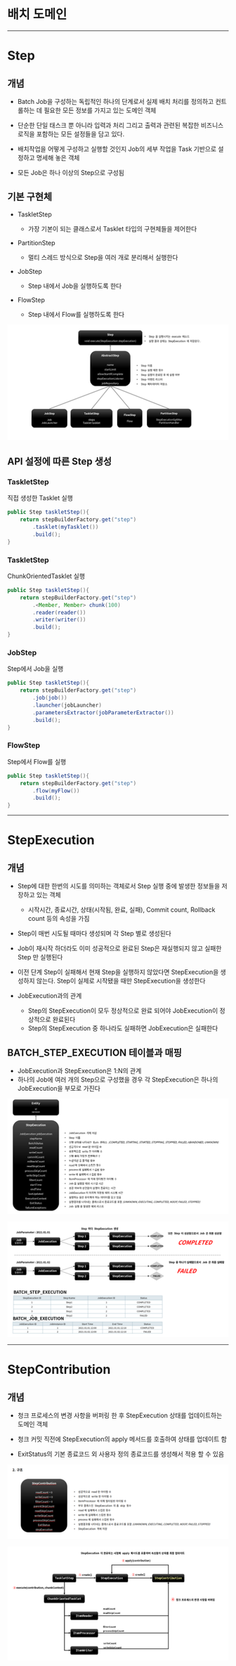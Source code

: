 
# 배치 도메인 

---

# Step

## 개념

- Batch Job을 구성하는 독립적인 하나의 단계로서 실제 배치 처리를 정의하고 컨트롤하는 데 필요한 모든 정보를 가지고 있는 도메인 객체 

- 단순한 단일 태스크 뿐 아니라 입력과 처리 그리고 출력과 관련된 복잡한 비즈니스 로직을 포함하는 모든 설정들을 담고 있다. 

- 배치작업을 어떻게 구성하고 실행할 것인지 Job의 세부 작업을 Task 기반으로 설정하고 명세해 놓은 객체

- 모든 Job은 하나 이상의 Step으로 구성됨 


## 기본 구현체

- TaskletStep

  - 가장 기본이 되는 클래스로서 Tasklet 타입의 구현체들을 제어한다

- PartitionStep

  - 멀티 스레드 방식으로 Step을 여러 개로 분리해서 실행한다 

- JobStep

  - Step 내에서 Job을 실행하도록 한다

- FlowStep

  - Step 내에서 Flow를 실행하도록 한다 

![Step_struct](./Step_struct.png)


## API 설정에 따른 Step 생성

### TaskletStep

직접 생성한 Tasklet 실행
```java
public Step taskletStep(){
    return stepBuilderFactory.get("step")
        .tasklet(myTasklet())
        .build();
}
```

### TaskletStep

ChunkOrientedTasklet 실행
```java
public Step taskletStep(){
    return stepBuilderFactory.get("step")
        .<Member, Member> chunk(100)
        .reader(reader())
        .writer(writer())
        .build();
}
```

### JobStep

Step에서 Job을 실행
```java
public Step taskletStep(){
    return stepBuilderFactory.get("step")
        .job(job())
        .launcher(jobLauncher)
        .parametersExtractor(jobParameterExtractor())
        .build();
}
```

### FlowStep

Step에서 Flow를 실행
```java
public Step taskletStep(){
    return stepBuilderFactory.get("step")
        .flow(myFlow())
        .build();
}
```

---

# StepExecution

## 개념

- Step에 대한 한번의 시도를 의미하는 객체로서 Step 실행 중에 발생한 정보들을 저장하고 있는 객체

  - 시작시간, 종료시간, 상태(시작됨, 완료, 실패), Commit count, Rollback count 등의 속성을 가짐 

- Step이 매번 시도될 때마다 생성되며 각 Step 별로 생성된다 

- Job이 재시작 하더라도 이미 성공적으로 완료된 Step은 재실행되지 않고 실패한 Step 만 실행된다

- 이전 단계 Step이 실패해서 현재 Step을 실행하지 않았다면 StepExecution을 생성하지 않는다. Step이 실제로 시작됐을 때만 StepExecution을 생성한다 

- JobExecution과의 관계

  - Step의 StepExecution이 모두 정상적으로 완료 되어야 JobExecution이 정상적으로 완료된다 
  - Step의 StepExecution 중 하나라도 실패하면 JobExecution은 실패한다 

## BATCH_STEP_EXECUTION 테이블과 매핑

- JobExecution과 StepExecution은 1:N의 관계 
- 하나의 Job에 여러 개의 Step으로 구성했을 경우 각 StepExecution은 하나의 JobExecution을 부모로 가진다 

![StepExecution_struct](./StepExecution_struct.png)

![StepExecution_flow](./StepExecution_flow.png)


---

# StepContribution

## 개념

- 청크 프로세스의 변경 사항을 버퍼링 한 후 StepExecution 상태를 업데이트하는 도메인 객체

- 청크 커밋 직전에 StepExecution의 apply 메서드를 호출하여 상태를 업데이트 함

- ExitStatus의 기본 종료코드 외 사용자 정의 종료코드를 생성해서 적용 할 수 있음

![StepContribution_struct](./StepContribution_struct.png)

![StepContribution_flow](./StepContribution_flow.png)
